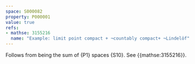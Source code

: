 ```yaml
---
space: S000082
property: P000001
value: true
refs:
- mathse: 3155216
  name: "Example: limit point compact + ¬countably compact+ ¬Lindelöf"
---
```


Follows from being the sum of {P1} spaces {S10}. See {{mathse:3155216}}.
